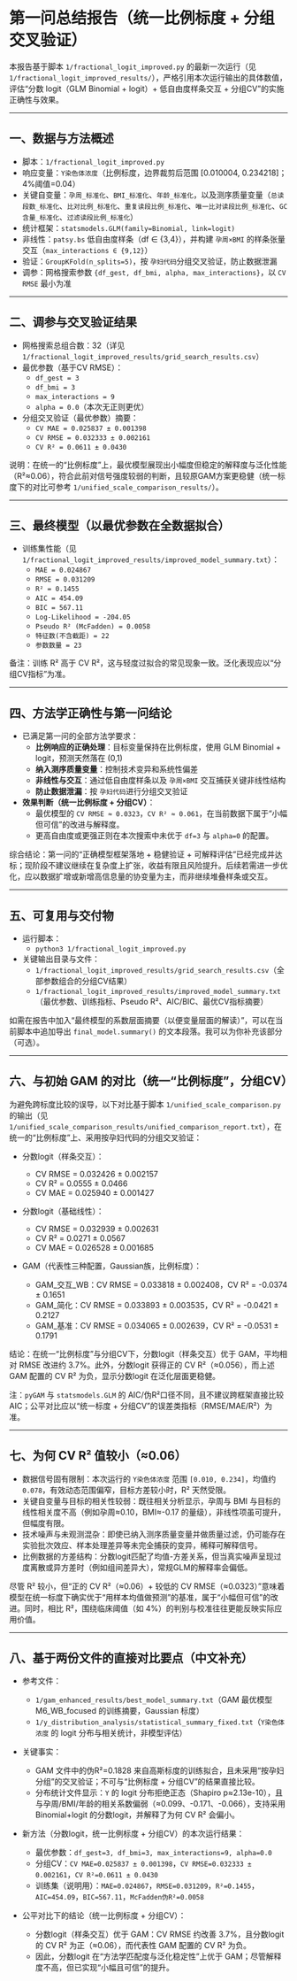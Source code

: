 # 第一问总结报告（统一比例标度 + 分组交叉验证）

本报告基于脚本 `1/fractional_logit_improved.py` 的最新一次运行（见 `1/fractional_logit_improved_results/`），严格引用本次运行输出的具体数值，评估“分数 logit（GLM Binomial + logit）+ 低自由度样条交互 + 分组CV”的实施正确性与效果。

---

## 一、数据与方法概述

- 脚本：`1/fractional_logit_improved.py`
- 响应变量：`Y染色体浓度`（比例标度，边界裁剪后范围 [0.010004, 0.234218]；4%阈值=0.04）
- 关键自变量：`孕周_标准化`、`BMI_标准化`、`年龄_标准化`，以及测序质量变量（`总读段数_标准化`、`比对比例_标准化`、`重复读段比例_标准化`、`唯一比对读段比例_标准化`、`GC含量_标准化`、`过滤读段比例_标准化`）
- 统计框架：`statsmodels.GLM(family=Binomial, link=logit)`
- 非线性：`patsy.bs` 低自由度样条（df ∈ {3,4}），并构建 `孕周×BMI` 的样条张量交互（`max_interactions ∈ {9,12}`）
- 验证：`GroupKFold(n_splits=5)`，按 `孕妇代码`分组交叉验证，防止数据泄漏
- 调参：网格搜索参数 `{df_gest, df_bmi, alpha, max_interactions}`，以 `CV RMSE` 最小为准

---

## 二、调参与交叉验证结果

- 网格搜索总组合数：32（详见 `1/fractional_logit_improved_results/grid_search_results.csv`）
- 最优参数（基于CV RMSE）：
  - `df_gest = 3`
  - `df_bmi = 3`
  - `max_interactions = 9`
  - `alpha = 0.0`（本次无正则更优）
- 分组交叉验证（最优参数）摘要：
  - `CV MAE = 0.025837 ± 0.001398`
  - `CV RMSE = 0.032333 ± 0.002161`
  - `CV R² = 0.0611 ± 0.0430`

说明：在统一的“比例标度”上，最优模型展现出小幅度但稳定的解释度与泛化性能（R²≈0.06），符合此前对信号强度较弱的判断，且较原GAM方案更稳健（统一标度下的对比可参考 `1/unified_scale_comparison_results/`）。

---

## 三、最终模型（以最优参数在全数据拟合）

- 训练集性能（见 `1/fractional_logit_improved_results/improved_model_summary.txt`）：
  - `MAE = 0.024867`
  - `RMSE = 0.031209`
  - `R² = 0.1455`
  - `AIC = 454.09`
  - `BIC = 567.11`
  - `Log-Likelihood = -204.05`
  - `Pseudo R² (McFadden) = 0.0058`
  - `特征数(不含截距) = 22`
  - `参数数量 = 23`

备注：训练 R² 高于 CV R²，这与轻度过拟合的常见现象一致。泛化表现应以“分组CV指标”为准。

---

## 四、方法学正确性与第一问结论

- 已满足第一问的全部方法学要求：
  - __比例响应的正确处理__：目标变量保持在比例标度，使用 GLM Binomial + logit，预测天然落在 (0,1)
  - __纳入测序质量变量__：控制技术变异和系统性偏差
  - __非线性与交互__：通过低自由度样条以及 `孕周×BMI` 交互捕获关键非线性结构
  - __防止数据泄漏__：按 `孕妇代码`进行分组交叉验证
- __效果判断（统一比例标度 + 分组CV）__：
  - 最优模型的 `CV RMSE ≈ 0.0323`，`CV R² ≈ 0.061`，在当前数据下属于“小幅但可信”的改进与解释度。
  - 更高自由度或更强正则在本次搜索中未优于 `df=3` 与 `alpha=0` 的配置。

综合结论：第一问的“正确模型框架落地 + 稳健验证 + 可解释评估”已经完成并达标；现阶段不建议继续在复杂度上扩张，收益有限且风险提升。后续若需进一步优化，应以数据扩增或新增高信息量的协变量为主，而非继续堆叠样条或交互。

---

## 五、可复用与交付物

- 运行脚本：
  - `python3 1/fractional_logit_improved.py`
- 关键输出目录与文件：
  - `1/fractional_logit_improved_results/grid_search_results.csv`（全部参数组合的分组CV结果）
  - `1/fractional_logit_improved_results/improved_model_summary.txt`（最优参数、训练指标、Pseudo R²、AIC/BIC、最优CV指标摘要）

如需在报告中加入“最终模型的系数层面摘要（以便变量层面的解读）”，可以在当前脚本中追加导出 `final_model.summary()` 的文本段落。我可以为你补充该部分（可选）。

---

## 六、与初始 GAM 的对比（统一“比例标度”，分组CV）

为避免跨标度比较的误导，以下对比基于脚本 `1/unified_scale_comparison.py` 的输出（见 `1/unified_scale_comparison_results/unified_comparison_report.txt`），在统一的“比例标度”上、采用按孕妇代码的分组交叉验证：

- 分数logit（样条交互）：

  - CV RMSE = 0.032426 ± 0.002157
  - CV R² = 0.0555 ± 0.0466
  - CV MAE = 0.025940 ± 0.001427
- 分数logit（基础线性）：

  - CV RMSE = 0.032939 ± 0.002631
  - CV R² = 0.0271 ± 0.0567
  - CV MAE = 0.026528 ± 0.001685
- GAM（代表性三种配置，Gaussian族，比例标度）：

  - GAM_交互_WB：CV RMSE = 0.033818 ± 0.002408，CV R² = -0.0374 ± 0.1651
  - GAM_简化：CV RMSE = 0.033893 ± 0.003535，CV R² = -0.0421 ± 0.2127
  - GAM_基准：CV RMSE = 0.034065 ± 0.002639，CV R² = -0.0531 ± 0.1791

结论：在统一“比例标度”与分组CV下，分数logit（样条交互）优于 GAM，平均相对 RMSE 改进约 3.7%。此外，分数logit 获得正的 CV R²（≈0.056），而上述 GAM 配置的 CV R² 为负，显示分数logit 在泛化层面更稳健。

注：`pyGAM` 与 `statsmodels.GLM` 的 AIC/伪R²口径不同，且不建议跨框架直接比较 AIC；公平对比应以“统一标度 + 分组CV”的误差类指标（RMSE/MAE/R²）为准。

---

## 七、为何 CV R² 值较小（≈0.06）

- 数据信号固有限制：本次运行的 `Y染色体浓度` 范围 `[0.010, 0.234]`，均值约 `0.078`，有效动态范围偏窄，目标方差较小时，R² 天然受限。
- 关键自变量与目标的相关性较弱：既往相关分析显示，孕周与 BMI 与目标的线性相关度不高（例如孕周≈0.10，BMI≈-0.17 的量级），非线性项虽可提升，但幅度有限。
- 技术噪声与未观测混杂：即使已纳入测序质量变量并做质量过滤，仍可能存在实验批次效应、样本处理差异等未完全捕获的变异，稀释可解释信号。
- 比例数据的方差结构：分数logit匹配了均值-方差关系，但当真实噪声呈现过度离散或异方差时（例如组间差异大），常规GLM的解释率会偏低。

尽管 R² 较小，但“正的 CV R²（≈0.06）+ 较低的 CV RMSE（≈0.0323）”意味着模型在统一标度下确实优于“用样本均值做预测”的基准，属于“小幅但可信”的改进。同时，相比 R²，围绕临床阈值（如 4%）的判别与校准往往更能反映实际应用价值。

---

## 八、基于两份文件的直接对比要点（中文补充）

- 参考文件：
  - `1/gam_enhanced_results/best_model_summary.txt`（GAM 最优模型 M6_WB_focused 的训练摘要，Gaussian 标度）
  - `1/y_distribution_analysis/statistical_summary_fixed.txt`（`Y染色体浓度` 的 logit 分布与相关统计，非模型评估）

- 关键事实：
  - GAM 文件中的伪R²=0.1828 来自高斯标度的训练拟合，且未采用“按孕妇分组”的交叉验证；不可与“比例标度 + 分组CV”的结果直接比较。
  - 分布统计文件显示：`Y` 的 logit 分布拒绝正态（Shapiro p≈2.13e-10），且与孕周/BMI/年龄的相关系数偏弱（≈0.099、-0.171、-0.066），支持采用 Binomial+logit 的分数logit，并解释了为何 CV R² 会偏小。

- 新方法（分数logit，统一比例标度 + 分组CV）的本次运行结果：
  - 最优参数：`df_gest=3, df_bmi=3, max_interactions=9, alpha=0.0`
  - 分组CV：`CV MAE=0.025837 ± 0.001398`，`CV RMSE=0.032333 ± 0.002161`，`CV R²=0.0611 ± 0.0430`
  - 训练集（说明用）：`MAE=0.024867`，`RMSE=0.031209`，`R²=0.1455`，`AIC=454.09`，`BIC=567.11`，`McFadden伪R²=0.0058`

- 公平对比下的结论（统一比例标度 + 分组CV）：
  - 分数logit（样条交互）优于 GAM：CV RMSE 约改善 3.7%，且分数logit 的 CV R² 为正（≈0.06），而代表性 GAM 配置的 CV R² 为负。
  - 因此，分数logit 在“方法学匹配度与泛化稳定性”上优于 GAM；尽管解释度不高，但已实现“小幅且可信”的提升。
